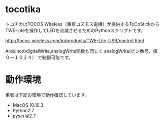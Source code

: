 # tocotika

トコチカはTOCOS Wireless（東京コスモス電機）が提供するToCoStickから
TWE-Liteを操作してLEDを点滅させるためのPythonスクリプトです。

http://tocos-wireless.com/jp/products/TWE-Lite-USB/control.html

ArduinoのdigitalWrite,analogWrite関数と同じく
analogWrite(ピン番号、値０〜１０２４）
で制御可能です。

# 動作環境

筆者は下記の環境で動作確認しています。
- MacOS 10.10.3
- Python2.7
- pyserial2.7
